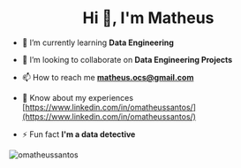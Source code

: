 <h1 align="center">Hi 👋, I'm Matheus</h1>


- 🌱 I’m currently learning **Data Engineering**

- 👯 I’m looking to collaborate on **Data Engineering Projects**

- 📫 How to reach me **matheus.ocs@gmail.com**

- 📄 Know about my experiences [https://www.linkedin.com/in/omatheussantos/](https://www.linkedin.com/in/omatheussantos/)

- ⚡ Fun fact **I'm a data detective**


<p><img align="left" src="https://github-readme-stats.vercel.app/api/top-langs?username=omatheussantos&show_icons=true&locale=en&layout=compact" alt="omatheussantos" /></p>

